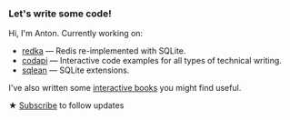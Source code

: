 ### Let's write some code!

Hi, I'm Anton. Currently working on:

- [redka](https://github.com/nalgeon/redka) — Redis re-implemented with SQLite.
- [codapi](https://github.com/nalgeon/codapi) — Interactive code examples for all types of technical writing.
- [sqlean](https://github.com/nalgeon/sqlean) — SQLite extensions.

I've also written some [interactive books](https://antonz.org/#books) you might find useful.

★ [Subscribe](https://antonz.org/subscribe/) to follow updates

